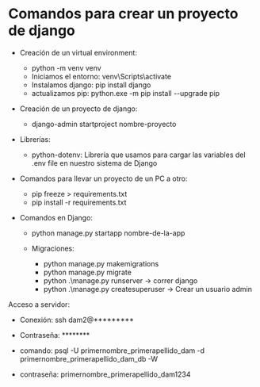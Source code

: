 # Comandos para crear un proyecto de django

* Creación de un virtual environment:
  * python -m venv venv
  * Iniciamos el entorno: venv\Scripts\activate
  * Instalamos django: pip install django
  * actualizamos pip: python.exe -m pip install --upgrade pip

* Creación de un proyecto de django:
  * django-admin startproject nombre-proyecto

* Librerías:
  * python-dotenv: Librería que usamos para cargar las variables del .env file en nuestro sistema de Django

* Comandos para llevar un proyecto de un PC a otro:
  * pip freeze > requirements.txt
  * pip install -r requirements.txt
  
* Comandos en Django:
  * python manage.py startapp nombre-de-la-app

  * Migraciones:
    * python manage.py makemigrations
    * python manage.py migrate
    * python .\manage.py runserver -> correr django
    * python .\manage.py createsuperuser -> Crear un usuario admin




Acceso a servidor:
  * Conexión: ssh dam2@*********
  * Contraseña: ********

  * comando: psql -U primernombre_primerapellido_dam -d primernombre_primerapellido_dam_db -W
  * contraseña: primernombre_primerapellido_dam1234



